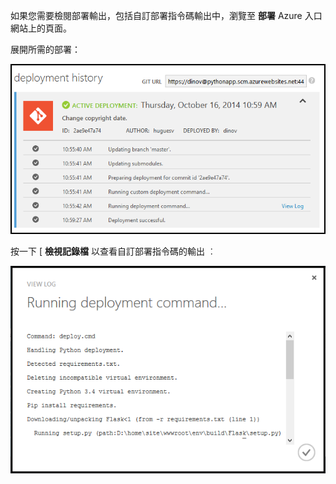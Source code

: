 如果您需要檢閱部署輸出，包括自訂部署指令碼輸出中，瀏覽至  **部署** Azure 入口網站上的頁面。

展開所需的部署：

![](./media/web-sites-python-troubleshoot-deployment/portal-deployment-history.png)

按一下 [ **檢視記錄檔** 以查看自訂部署指令碼的輸出 ︰

![](./media/web-sites-python-troubleshoot-deployment/portal-deployment-log.png)



